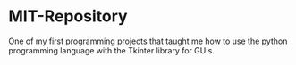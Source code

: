 # MIT-Repository
One of my first programming projects that taught me how to use the python programming language with the Tkinter library for GUIs.
